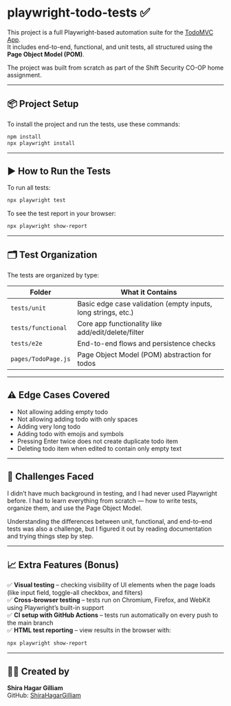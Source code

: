 # playwright-todo-tests ✅

This project is a full Playwright-based automation suite for the [TodoMVC App](https://demo.playwright.dev/todomvc/).  
It includes end-to-end, functional, and unit tests, all structured using the **Page Object Model (POM)**.

The project was built from scratch as part of the Shift Security CO-OP home assignment.

---

## 📦 Project Setup

To install the project and run the tests, use these commands:

```bash
npm install
npx playwright install
```

---

## ▶️ How to Run the Tests

To run all tests:

```bash
npx playwright test
```

To see the test report in your browser:

```bash
npx playwright show-report
```

---

## 🗂 Test Organization

The tests are organized by type:

| Folder              | What it Contains                                               |
|---------------------|----------------------------------------------------------------|
| `tests/unit`        | Basic edge case validation (empty inputs, long strings, etc.) |
| `tests/functional`  | Core app functionality like add/edit/delete/filter            |
| `tests/e2e`         | End-to-end flows and persistence checks                        |
| `pages/TodoPage.js` | Page Object Model (POM) abstraction for todos                 |

---

## ⚠️ Edge Cases Covered

- Not allowing adding empty todo
- Not allowing adding todo with only spaces
- Adding very long todo
- Adding todo with emojis and symbols
- Pressing Enter twice does not create duplicate todo item
- Deleting todo item when edited to contain only empty text

---

## 💬 Challenges Faced

I didn’t have much background in testing, and I had never used Playwright before.
I had to learn everything from scratch — how to write tests, organize them, and use the Page Object Model.

Understanding the differences between unit, functional, and end-to-end tests was also a challenge, but I figured it out by reading documentation and trying things step by step.

---

## 📈 Extra Features (Bonus)

✅ **Visual testing** – checking visibility of UI elements when the page loads (like input field, toggle-all checkbox, and filters)  
✅ **Cross-browser testing** – tests run on Chromium, Firefox, and WebKit using Playwright’s built-in support  
✅ **CI setup with GitHub Actions** – tests run automatically on every push to the main branch  
✅ **HTML test reporting** – view results in the browser with:

```bash
npx playwright show-report
```

---

## 🙋‍♀️ Created by

**Shira Hagar Gilliam**  
GitHub: [ShiraHagarGilliam](https://github.com/ShiraHagarGilliam)
